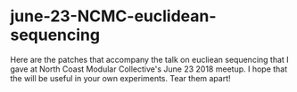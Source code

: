 # june-23-NCMC-euclidean-sequencing
Here are the patches that accompany the talk on eucliean sequencing that I gave at North Coast Modular Collective's June 23 2018 meetup. I hope that the will be useful in your own experiments. Tear them apart!
